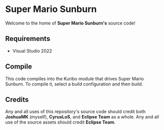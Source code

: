 # Super Mario Sunburn

Welcome to the home of **Super Mario Sunburn's** source code!

## Requirements

- Visual Studio 2022

## Compile

This code compiles into the Kuribo module that drives Super Mario Sunburn. To compile it, select a build configuration and then build.

## Credits

Any and all uses of this repository's source code should credit both **JoshuaMK** (myself), **CyrusLoS**, and **Eclipse Team** as a whole. Any and all use of the source assets should credit **Eclipse Team**.
